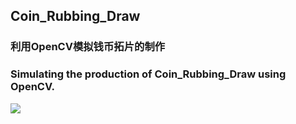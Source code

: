 ## Coin_Rubbing_Draw
### 利用OpenCV模拟钱币拓片的制作
### Simulating the production of Coin_Rubbing_Draw using OpenCV.


![](https://munetani-mashiro-bucket.oss-cn-hangzhou.aliyuncs.com/picpac/20241205200229.png)
